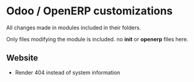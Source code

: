 Odoo / OpenERP customizations
=============================
All changes made in modules included in their folders. 

Only files modifying the module is included. no ____init____ or ____openerp____ files here.

Website
-------
* Render 404 instead of system information
